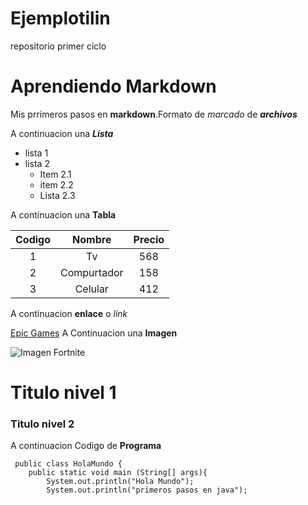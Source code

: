 # Ejemplotilin

repositorio primer ciclo

# Aprendiendo Markdown 
Mis prrimeros pasos en **markdown**.Formato de *marcado* de ***archivos***

A continuacion una ___Lista___

* lista 1
* lista 2
  * Item 2.1
  * item 2.2
  * Lista 2.3


A continuacion una __Tabla__

| Codigo | Nombre | Precio |
|:-:|:-:|:-:|
| 1 | Tv | 568 |
| 2 | Compurtador | 158 |
| 3 | Celular | 412 | 

A continuacion **enlace** o *link*

[Epic Games](https://www.epicgames.com/site/es-ES/home)
A Continuacion una __Imagen__

![Imagen Fortnite](https://tse3.mm.bing.net/th/id/OIP.Ivv_uwLZvqbxfmZRNqQmawAAAA?rs=1&pid=ImgDetMain)

# Titulo nivel 1
### Titulo nivel 2

A continuacion Codigo de __Programa__

     public class HolaMundo {
    	public static void main (String[] args){
    		System.out.println("Hola Mundo");
    		System.out.println("primeros pasos en java");
